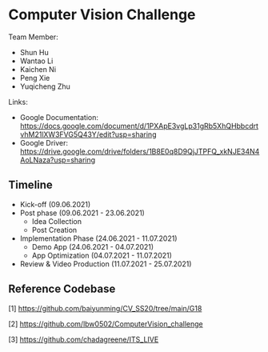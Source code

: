 # Computer Vision Challenge

Team Member:

- Shun Hu
- Wantao Li
- Kaichen Ni
- Peng Xie
- Yuqicheng Zhu

Links:
- Google Documentation: <https://docs.google.com/document/d/1PXApE3vgLp31gRb5XhQHbbcdrtvhM21lXW3FVG5Q43Y/edit?usp=sharing>
- Google Driver: <https://drive.google.com/drive/folders/1B8E0q8D9QjJTPFQ_xkNJE34N4AoLNaza?usp=sharing>

## Timeline

- Kick-off (09.06.2021)
- Post phase (09.06.2021 - 23.06.2021)
  - Idea Collection
  - Post Creation
- Implementation Phase (24.06.2021 - 11.07.2021)
  - Demo App (24.06.2021 - 04.07.2021)
  - App Optimization (04.07.2021 - 11.07.2021)
- Review & Video Production (11.07.2021 - 25.07.2021)

## Reference Codebase

[1] <https://github.com/baiyunming/CV_SS20/tree/main/G18>

[2] <https://github.com/lbw0502/ComputerVision_challenge>

[3] <https://github.com/chadagreene/ITS_LIVE>
